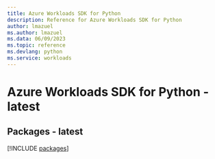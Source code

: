 ```yaml
---
title: Azure Workloads SDK for Python
description: Reference for Azure Workloads SDK for Python
author: lmazuel
ms.author: lmazuel
ms.data: 06/09/2023
ms.topic: reference
ms.devlang: python
ms.service: workloads
---
```

# Azure Workloads SDK for Python - latest
## Packages - latest
[!INCLUDE [packages](workloads-index.md)]